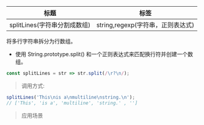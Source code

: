 | 标题                         | 标签                              |
| ---------------------------- | --------------------------------- |
| splitLines(字符串分割成数组) | string,regexp(字符串，正则表达式) |

将多行字符串拆分为行数组。

- 使用 String.prototype.split() 和一个正则表达式来匹配换行符并创建一个数组。

```js
const splitLines = str => str.split(/\r?\n/);
```

> 调用方式:

```js
splitLines('This\nis a\nmultiline\nstring.\n');
// ['This', 'is a', 'multiline', 'string.' , '']
```

> 应用场景
